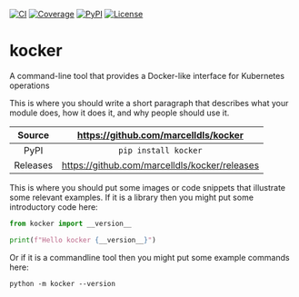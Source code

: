 [![CI](https://github.com/marcelldls/kocker/actions/workflows/ci.yml/badge.svg)](https://github.com/marcelldls/kocker/actions/workflows/ci.yml)
[![Coverage](https://codecov.io/gh/marcelldls/kocker/branch/main/graph/badge.svg)](https://codecov.io/gh/marcelldls/kocker)
[![PyPI](https://img.shields.io/pypi/v/kocker.svg)](https://pypi.org/project/kocker)
[![License](https://img.shields.io/badge/License-Apache%202.0-blue.svg)](https://www.apache.org/licenses/LICENSE-2.0)

# kocker

A command-line tool that provides a Docker-like interface for Kubernetes operations

This is where you should write a short paragraph that describes what your module does,
how it does it, and why people should use it.

Source          | <https://github.com/marcelldls/kocker>
:---:           | :---:
PyPI            | `pip install kocker`
Releases        | <https://github.com/marcelldls/kocker/releases>

This is where you should put some images or code snippets that illustrate
some relevant examples. If it is a library then you might put some
introductory code here:

```python
from kocker import __version__

print(f"Hello kocker {__version__}")
```

Or if it is a commandline tool then you might put some example commands here:

```
python -m kocker --version
```
